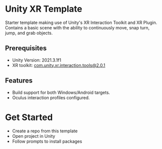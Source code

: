 # Unity XR Template

Starter template making use of Unity's XR Interaction Toolkit and XR Plugin. Contains a basic scene with the ability to continuously move, snap turn, jump, and grab objects.

## Prerequisites

- Unity Version: 2021.3.1f1
- XR toolkit: com.unity.xr.interaction.tools@2.0.1

## Features

- Build support for both Windows/Android targets.
- Oculus interaction profiles configured.

# Get Started

- Create a repo from this template
- Open project in Unity
- Follow prompts to install packages
